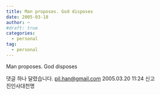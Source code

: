 ```yaml
---
title: Man proposes. God disposes
date: 2005-03-18
author: ~
#draft: true
categories:
  - personal
tag:
  - personal
---
```




Man proposes. God disposes


 댓글 하나 달렸습니다.
 pil.han@gmail.com 2005.03.20 11:24 신고   
진인사대천명




